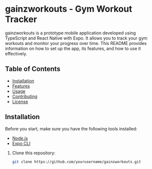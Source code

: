 # gainzworkouts - Gym Workout Tracker

gainzworkouts is a prototype mobile application developed using TypeScript and React Native with Expo. It allows you to track your gym workouts and monitor your progress over time. This README provides information on how to set up the app, its features, and how to use it effectively.

## Table of Contents

- [Installation](#installation)
- [Features](#features)
- [Usage](#usage)
- [Contributing](#contributing)
- [License](#license)

## Installation

Before you start, make sure you have the following tools installed:

- [Node.js](https://nodejs.org/)
- [Expo CLI](https://docs.expo.dev/workflow/expo-cli/)

1. Clone this repository:

   ```sh
   git clone https://github.com/yourusername/gainzworkouts.git

